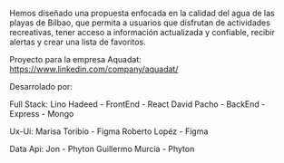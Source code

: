 Hemos diseñado una propuesta enfocada en la calidad del agua de las playas de Bilbao, que
permita a usuarios que disfrutan de actividades recreativas, tener acceso a información
actualizada y confiable, recibir alertas y crear una lista de favoritos.

Proyecto para la empresa Aquadat: https://www.linkedin.com/company/aquadat/



Desarrolado por: 

Full Stack:
Lino Hadeed - FrontEnd - React
David Pacho - BackEnd - Express - Mongo 

Ux-Ui:
Marisa Toribio - Figma
Roberto Lopéz - Figma

Data Api:
Jon - Phyton
Guillermo Murcia - Phyton
